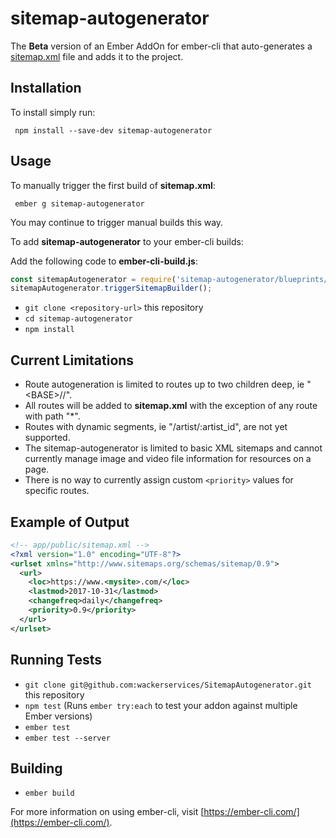 # sitemap-autogenerator

The **Beta** version of an Ember AddOn for ember-cli that auto-generates a [sitemap.xml](https://support.google.com/webmasters/answer/183668?hl=en&ref_topic=4581190) file and adds it to the project.

## Installation

To install simply run:

```
 npm install --save-dev sitemap-autogenerator
```

## Usage

To manually trigger the first build of **sitemap.xml**:

```
 ember g sitemap-autogenerator
```

You may continue to trigger manual builds this way.

To add **sitemap-autogenerator** to your ember-cli builds:

  Add the following code to **ember-cli-build.js**: 
```js
const sitemapAutogenerator = require('sitemap-autogenerator/blueprints/sitemap-autogenerator/index');
sitemapAutogenerator.triggerSitemapBuilder();
```

* `git clone <repository-url>` this repository
* `cd sitemap-autogenerator`
* `npm install`

## Current Limitations

* Route autogeneration is limited to routes up to two children deep, ie "&lt;BASE&gt;/<SEGMENT>/<SEGMENT>".
* All routes will be added to **sitemap.xml** with the exception of any route with path "*".
* Routes with dynamic segments, ie "/artist/:artist_id", are not yet supported.
* The sitemap-autogenerator is limited to basic XML sitemaps and cannot currently manage image and video file information for resources on a page.
* There is no way to currently assign custom ```<priority>``` values for specific routes.

## Example of Output

```xml
<!-- app/public/sitemap.xml -->
<?xml version="1.0" encoding="UTF-8"?>
<urlset xmlns="http://www.sitemaps.org/schemas/sitemap/0.9">
  <url>
    <loc>https://www.<mysite>.com/</loc>
    <lastmod>2017-10-31</lastmod>
    <changefreq>daily</changefreq>
    <priority>0.9</priority>
  </url>
</urlset>
```

## Running Tests

* `git clone git@github.com:wackerservices/SitemapAutogenerator.git` this repository
* `npm test` (Runs `ember try:each` to test your addon against multiple Ember versions)
* `ember test`
* `ember test --server`

## Building

* `ember build`

For more information on using ember-cli, visit [https://ember-cli.com/](https://ember-cli.com/).